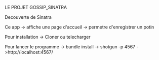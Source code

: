 LE PROJET GOSSIP_SINATRA

Decouverte de Sinatra

Ce app -> affiche une page d'accueil
       -> permetre d'enregistrer un potin
       
Pour installation -> Cloner ou telecharger

Pour lancer le programme -> bundle install
                         -> shotgun -p 4567
                         ->http://localhost:4567/
